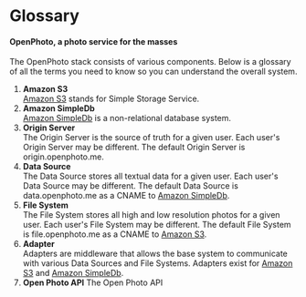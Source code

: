 Glossary
=======================
#### OpenPhoto, a photo service for the masses

The OpenPhoto stack consists of various components. Below is a glossary of all the terms you need to know so you can understand the overall system.

1.  **Amazon S3**  
    [Amazon S3][s3] stands for Simple Storage Service.
1.  **Amazon SimpleDb**  
    [Amazon SimpleDb][simpledb] is a non-relational database system.
1.  **Origin Server**  
    The Origin Server is the source of truth for a given user. Each user's Origin Server may be different. The default Origin Server is origin.openphoto.me.
1.  **Data Source**  
    The Data Source stores all textual data for a given user. Each user's Data Source may be different. The default Data Source is data.openphoto.me as a CNAME to [Amazon SimpleDb][simpledb].
1.  **File System**  
    The File System stores all high and low resolution photos for a given user. Each user's File System may be different. The default File System is file.openphoto.me as a CNAME to [Amazon S3][s3].
1.  **Adapter**  
    Adapters are middleware that allows the base system to communicate with various Data Sources and File Systems. Adapters exist for [Amazon S3][s3] and [Amazon SimpleDb][simpledb].
1.  **Open Photo API**
    The Open Photo API


[openphotoapi]: documentation/OpenPhotoApi.markdown
[aws]: http://aws.amazon.com/
[s3]: http://aws.amazon.com/s3/
[simpledb]: http://aws.amazon.com/simpledb/
